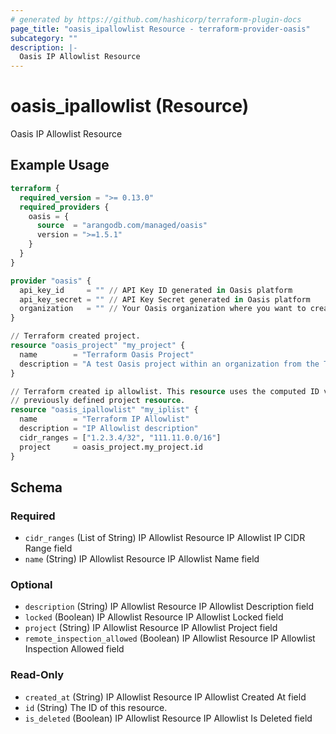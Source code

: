 ```yaml
---
# generated by https://github.com/hashicorp/terraform-plugin-docs
page_title: "oasis_ipallowlist Resource - terraform-provider-oasis"
subcategory: ""
description: |-
  Oasis IP Allowlist Resource
---
```


# oasis_ipallowlist (Resource)

Oasis IP Allowlist Resource

## Example Usage

```terraform
terraform {
  required_version = ">= 0.13.0"
  required_providers {
    oasis = {
      source  = "arangodb.com/managed/oasis"
      version = ">=1.5.1"
    }
  }
}

provider "oasis" {
  api_key_id     = "" // API Key ID generated in Oasis platform
  api_key_secret = "" // API Key Secret generated in Oasis platform
  organization   = "" // Your Oasis organization where you want to create the resources
}

// Terraform created project.
resource "oasis_project" "my_project" {
  name        = "Terraform Oasis Project"
  description = "A test Oasis project within an organization from the Terraform Provider"
}

// Terraform created ip allowlist. This resource uses the computed ID value of the
// previously defined project resource.
resource "oasis_ipallowlist" "my_iplist" {
  name        = "Terraform IP Allowlist"
  description = "IP Allowlist description"
  cidr_ranges = ["1.2.3.4/32", "111.11.0.0/16"]
  project     = oasis_project.my_project.id
}
```

<!-- schema generated by tfplugindocs -->
## Schema

### Required

- `cidr_ranges` (List of String) IP Allowlist Resource IP Allowlist IP CIDR Range field
- `name` (String) IP Allowlist Resource IP Allowlist Name field

### Optional

- `description` (String) IP Allowlist Resource IP Allowlist Description field
- `locked` (Boolean) IP Allowlist Resource IP Allowlist Locked field
- `project` (String) IP Allowlist Resource IP Allowlist Project field
- `remote_inspection_allowed` (Boolean) IP Allowlist Resource IP Allowlist Inspection Allowed field

### Read-Only

- `created_at` (String) IP Allowlist Resource IP Allowlist Created At field
- `id` (String) The ID of this resource.
- `is_deleted` (Boolean) IP Allowlist Resource IP Allowlist Is Deleted field


